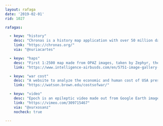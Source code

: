 ```yaml
---
layout: rafaga
date: '2019-02-01'
rid: 1027

rafagas:

  - keyw: "history"
    desc: "Chronas is a history map application with over 50 million data points which every registered user can curate and contribute to"
    link: "https://chronas.org/"
    via: "@nuriacartes"

  - keyw: "haps"
    desc: "First 1:2500 map made from OPAZ images, taken by Zephyr, the first High Altitude Pseudo Satellite (HAPS) by Airbus, meant to replace planes and satellites"
    link: "https://www.intelligence-airbusds.com/en/5751-image-gallery-details?img=51580#.XDcok1xKibg"

  - keyw: "war cost"
    desc: "A website to analyze the economic and human cost of USA presence in 40% of world countries to combat terrorism"
    link: "https://watson.brown.edu/costsofwar/"

  - keyw: "video"
    desc: "Epoch is an epileptic video made out from Google Earth images where movement is composed by aligned similar images"
    link: "https://vimeo.com/309715467"
    via: "@xurxosanz"
    nocheck: true

---
```

